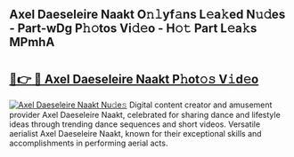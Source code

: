## Axel Daeseleire Naakt O𝚗𝚕yf𝚊ns L𝚎a𝚔ed N𝚞𝚍es - Part-wDg P𝚑𝚘tos Vi𝚍𝚎o - H𝚘𝚝 Part L𝚎a𝚔s MPmhA

# <h2><a href="http://kfd2fsb.oniu.top/?m=Axel+Daeseleire+Naakt">🔗👉 🔴 Axel Daeseleire Naakt P𝚑ot𝚘𝚜 V𝚒d𝚎o</a></h2>

[![Axel Daeseleire Naakt Nu𝚍e𝚜](https://i.imgur.com/0qMVB7G.gif)](http://kfd2fsb.oniu.top/?m=Axel+Daeseleire+Naakt)
Digital content creator and amusement provider Axel Daeseleire Naakt, celebrated for sharing dance and lifestyle ideas through trending dance sequences and short videos. Versatile aerialist Axel Daeseleire Naakt, known for their exceptional skills and accomplishments in performing aerial acts.  
